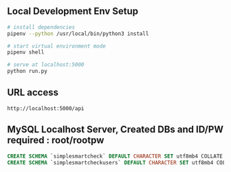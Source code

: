 ## Local Development Env Setup

``` bash
# install dependencies
pipenv --python /usr/local/bin/python3 install

# start virtual environment mode
pipenv shell

# serve at localhost:5000
python run.py
```

## URL access
```
http://localhost:5000/api
```

## MySQL Localhost Server, Created DBs and ID/PW required : root/rootpw
```sql
CREATE SCHEMA `simplesmartcheck` DEFAULT CHARACTER SET utf8mb4 COLLATE utf8mb4_unicode_520_ci;
CREATE SCHEMA `simplesmartcheckusers` DEFAULT CHARACTER SET utf8mb4 COLLATE utf8mb4_unicode_520_ci;
```